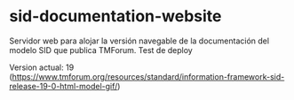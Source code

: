 # sid-documentation-website

Servidor web para alojar la versión navegable de la documentación del modelo SID que publica TMForum. Test de deploy

Version actual: 19 (https://www.tmforum.org/resources/standard/information-framework-sid-release-19-0-html-model-gif/)

